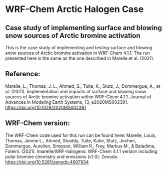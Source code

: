 # WRF-Chem Arctic Halogen Case

## Case study of implementing surface and blowing snow sources of Arctic bromine activation

This is the case study of implementing and testing surface and blowing snow sources of Arctic bromine
activation in WRF-Chem 4.1.1. The run presented here is the same as the one described in Marelle et al. (2021).


## Reference:

Marelle, L., Thomas, J. L., Ahmed, S., Tuite, K., Stutz, J., Dommergue, A., et al. (2021). Implementation and impacts 
of surface and blowing snow sources of Arctic bromine activation within WRF-Chem 4.1.1. Journal of Advances in Modeling 
Earth Systems, 13, e2020MS002391. https://doi.org/10.1029/2020MS002391


## WRF-Chem version:

The WRF-Chem code used for this run can be found here:
Marelle, Louis, Thomas, Jennie L., Ahmed, Shaddy, Tuite, Katie, Stutz, Jochen, Dommergue, Aurelien, Simpson, William R., 
Frey, Markus M., & Baladima, Foteini. (2021). lmarelle/WRF-halogens: WRF-Chem 4.1.1 version including polar bromine chemistry 
and emissions (v1.0). Zenodo. https://doi.org/10.5281/zenodo.4607934


